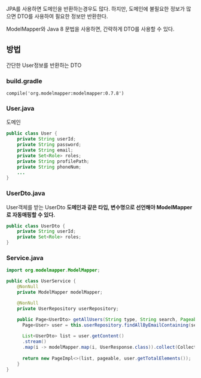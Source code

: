 JPA를 사용하면 도메인을 반환하는경우도 많다. 
하지만, 도메인에 불필요한 정보가 많으면 DTO를 사용하여 필요한 정보만 반환한다. 

ModelMapper와 Java 8 문법을 사용하면, 간략하게 DTO를 사용할 수 있다. 

## 방법
간단한 User정보를 반환하는 DTO 

### build.gradle
```
compile('org.modelmapper:modelmapper:0.7.8')
```

### User.java
도메인
```java java
public class User {
	private String userId;
	private String password;
	private String email;
	private Set<Role> roles;
	private String profilePath;
	private String phoneNum;
	...
}
```

### UserDto.java 
User객체를 받는 UserDto
**도메인과 같은 타입, 변수명으로 선언해야 ModelMapper로 자동매핑할 수 있다.**
```java java
public class UserDto {
	private String userId;
	private Set<Role> roles;
}
```

### Service.java
```java java
import org.modelmapper.ModelMapper;

public class UserService {
	@NonNull  
	private ModelMapper modelMapper;

	@NonNull  
	private UserRepository userRepository;

	public Page<UserDto> getAllUsers(String type, String search, Pageable pageable) {  
	  Page<User> user = this.userRepository.findAllByEmailContaining(search, pageable);  
	  
	  List<UserDto> list = user.getContent()  
	  .stream()  
	  .map(i -> modelMapper.map(i, UserResponse.class)).collect(Collectors.toList());  
	  
	  return new PageImpl<>(list, pageable, user.getTotalElements());  
	}
}
```
<!--stackedit_data:
eyJoaXN0b3J5IjpbLTQyNTY1ODIzNF19
-->